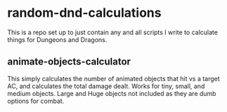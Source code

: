 # random-dnd-calculations

This is a repo set up to just contain any and all scripts I write to calculate things for Dungeons and Dragons.

## animate-objects-calculator

This simply calculates the number of animated objects that hit vs a target AC, and calculates the total damage dealt. Works for tiny, small, and medium objects. Large and Huge objects not included as they are dumb options for combat.
